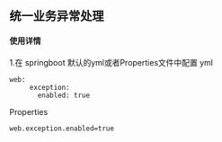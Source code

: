 ## 统一业务异常处理
#### 使用详情
1.在 springboot 默认的yml或者Properties文件中配置
 yml
```
web:
     exception:
       enabled: true
```
Properties
```
web.exception.enabled=true

